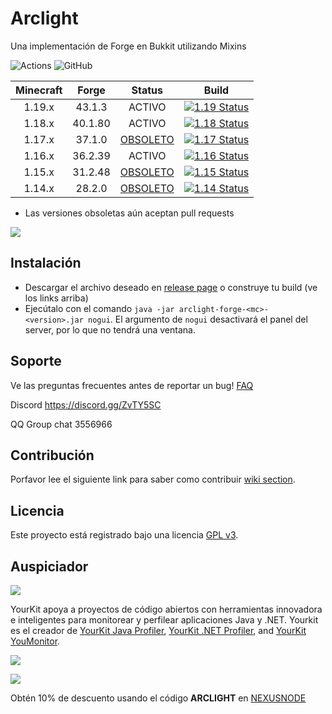 # Arclight

Una implementación de Forge en Bukkit utilizando Mixins

![Actions](https://img.shields.io/github/workflow/status/IzzelAliz/Arclight/Java%20CI%20with%20Gradle?style=flat-square)  ![GitHub](https://img.shields.io/github/license/IzzelAliz/Arclight?style=flat-square)

| Minecraft |  Forge  | Status |                                                                         Build                                                                          |
|:---------:|:-------:| :---: |:------------------------------------------------------------------------------------------------------------------------------------------------------:|
|  1.19.x   | 43.1.3  | ACTIVO | [![1.19 Status](https://img.shields.io/appveyor/build/IzzelAliz/arclight-19?style=flat-square)](https://ci.appveyor.com/project/IzzelAliz/arclight-19) |
|  1.18.x   | 40.1.80 | ACTIVO | [![1.18 Status](https://img.shields.io/appveyor/build/IzzelAliz/arclight-18?style=flat-square)](https://ci.appveyor.com/project/IzzelAliz/arclight-18) |
|  1.17.x   | 37.1.0  | [OBSOLETO](https://github.com/IzzelAliz/Arclight/releases/tag/1.17/1.0.2) | [![1.17 Status](https://img.shields.io/appveyor/build/IzzelAliz/arclight-17?style=flat-square)](https://ci.appveyor.com/project/IzzelAliz/arclight-17) |
|  1.16.x   | 36.2.39 | ACTIVO | [![1.16 Status](https://img.shields.io/appveyor/build/IzzelAliz/arclight-16?style=flat-square)](https://ci.appveyor.com/project/IzzelAliz/arclight-16) |
|  1.15.x   | 31.2.48 | [OBSOLETO](https://github.com/IzzelAliz/Arclight/releases/tag/1.15/1.0.19) | [![1.15 Status](https://img.shields.io/appveyor/build/IzzelAliz/arclight-15?style=flat-square)](https://ci.appveyor.com/project/IzzelAliz/arclight-15) |
|  1.14.x   | 28.2.0  | [OBSOLETO](https://github.com/IzzelAliz/Arclight/releases/tag/1.0.6) |    [![1.14 Status](https://img.shields.io/appveyor/build/IzzelAliz/arclight?style=flat-square)](https://ci.appveyor.com/project/IzzelAliz/arclight)    |

* Las versiones obsoletas aún aceptan pull requests

![](.github/arclightlogo.jpg)

## Instalación

* Descargar el archivo deseado en [release page](https://github.com/IzzelAliz/Arclight/releases) o construye tu build (ve los links arriba)
* Ejecútalo con el comando `java -jar arclight-forge-<mc>-<version>.jar nogui`. El argumento de `nogui` desactivará el panel del server, por lo que no tendrá una ventana.

## Soporte

Ve las preguntas frecuentes antes de reportar un bug! [FAQ](https://github.com/IzzelAliz/Arclight/wiki/FAQ)

Discord https://discord.gg/ZvTY5SC

QQ Group chat 3556966

## Contribución

Porfavor lee el siguiente link para saber como contribuir [wiki section](https://github.com/IzzelAliz/Arclight/wiki/Contributing).

## Licencia

Este proyecto está registrado bajo una licencia [GPL v3](LICENSE).

## Auspiciador

[![](https://www.yourkit.com/images/yklogo.png)](https://www.yourkit.com)

YourKit apoya a proyectos de código abiertos con herramientas innovadora e inteligentes para monitorear y perfilear aplicaciones Java y .NET.
Yourkit es el creador de <a href="https://www.yourkit.com/java/profiler/">YourKit Java Profiler</a>,
<a href="https://www.yourkit.com/.net/profiler/">YourKit .NET Profiler</a>,
and <a href="https://www.yourkit.com/youmonitor/">YourKit YouMonitor</a>.

[![](.github/jetbrains.png)](https://www.jetbrains.com/?from=Arclight)

[![](.github/nexusnode.gif)](https://nexusnode.com/minecraft.php)

Obtén 10% de descuento usando el código **ARCLIGHT** en [NEXUSNODE](https://nexusnode.com/minecraft.php)
